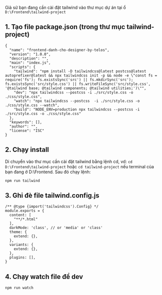 Giả sử bạn đang cần cài đặt tailwind vào thư mục dự án tại ổ `D:\Frontend\tailwind-project`

## 1. Tạo file package.json (trong thư mục tailwind-project)

```
{
  "name": "frontend-danh-cho-designer-by-telos",
  "version": "1.0.0",
  "description": "",
  "main": "index.js",
  "scripts": {
    "tailwind": "npm install -D tailwindcss@latest postcss@latest autoprefixer@latest && npx tailwindcss init -p && node -e \"const fs = require('fs'); fs.existsSync('src') || fs.mkdirSync('src'); fs.existsSync('src/style.css') || fs.writeFileSync('src/style.css', '@tailwind base; @tailwind components; @tailwind utilities;')\"",
    "dev": "npx tailwindcss --postcss -i ./src/style.css -o ./css/style.css",
    "watch": "npx tailwindcss --postcss  -i ./src/style.css -o ./css/style.css --watch",
    "build": "NODE_ENV=production npx tailwindcss --postcss -i ./src/style.css -o ./css/style.css"
  },
  "keywords": [],
  "author": "",
  "license": "ISC"
}
```

## 2. Chạy install

Di chuyển vào thư mục cần cài đặt tailwind bằng lệnh cd, vd: `cd D:\Frontend\tailwind-project` hoặc `cd tailwind-project` nếu terminal của bạn đang ở D:\Frontend. Sau đó chạy lệnh:

`npm run tailwind`

## 3. Ghi đè file tailwind.config.js

```
/** @type {import('tailwindcss').Config} */ 
module.exports = {
  content: [
    "**/*.html"
  ],
  darkMode: 'class', // or 'media' or 'class'
  theme: {
    extend: {},
  },
  variants: {
    extend: {},
  },
  plugins: [],
}
```

## 4. Chạy watch file để dev

`npm run watch`

